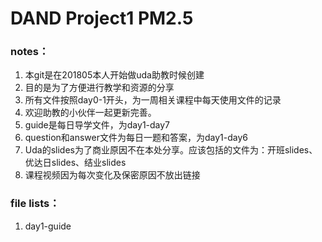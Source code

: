 # DAND Project1 PM2.5

### notes：

1. 本git是在201805本人开始做uda助教时候创建
2. 目的是为了方便进行教学和资源的分享
3. 所有文件按照day0-1开头，为一周相关课程中每天使用文件的记录
4. 欢迎助教的小伙伴一起更新完善。
5. guide是每日导学文件，为day1-day7
6. question和answer文件为每日一题和答案，为day1-day6
7. Uda的slides为了商业原因不在本处分享。应该包括的文件为：开班slides、优达日slides、结业slides
8. 课程视频因为每次变化及保密原因不放出链接

### file lists：

1. day1-guide
   

